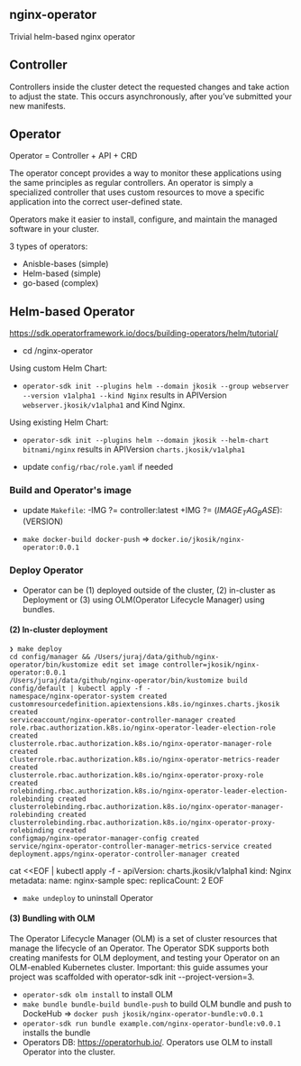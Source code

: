 ## nginx-operator
Trivial helm-based nginx operator

## Controller
Controllers inside the cluster detect the requested changes and take action to adjust the state. This occurs asynchronously, after you’ve submitted your new manifests.

## Operator
Operator = Controller + API + CRD

The operator concept provides a way to monitor these applications using the same principles as regular controllers. An operator is simply a specialized controller that uses custom resources to move a specific application into the correct user-defined state.

Operators make it easier to install, configure, and maintain the managed software in your cluster.

3 types of operators:
- Anisble-bases (simple)
- Helm-based (simple)
- go-based (complex)

## Helm-based Operator
https://sdk.operatorframework.io/docs/building-operators/helm/tutorial/

- cd /nginx-operator

Using custom Helm Chart:
- `operator-sdk init --plugins helm --domain jkosik --group webserver --version v1alpha1 --kind Nginx` results in APIVersion `webserver.jkosik/v1alpha1` and Kind Nginx.

Using existing Helm Chart:
- `operator-sdk init --plugins helm --domain jkosik --helm-chart bitnami/nginx` results in APIVersion `charts.jkosik/v1alpha1`

- update `config/rbac/role.yaml` if needed

### Build and Operator's image
- update `Makefile`:
-IMG ?= controller:latest
+IMG ?= $(IMAGE_TAG_BASE):$(VERSION)

- `make docker-build docker-push` => `docker.io/jkosik/nginx-operator:0.0.1`

### Deploy Operator
- Operator can be (1) deployed outside of the cluster, (2) in-cluster as Deployment or (3) using OLM(Operator Lifecycle Manager) using bundles.

#### (2) In-cluster deployment
```
❯ make deploy
cd config/manager && /Users/juraj/data/github/nginx-operator/bin/kustomize edit set image controller=jkosik/nginx-operator:0.0.1
/Users/juraj/data/github/nginx-operator/bin/kustomize build config/default | kubectl apply -f -
namespace/nginx-operator-system created
customresourcedefinition.apiextensions.k8s.io/nginxes.charts.jkosik created
serviceaccount/nginx-operator-controller-manager created
role.rbac.authorization.k8s.io/nginx-operator-leader-election-role created
clusterrole.rbac.authorization.k8s.io/nginx-operator-manager-role created
clusterrole.rbac.authorization.k8s.io/nginx-operator-metrics-reader created
clusterrole.rbac.authorization.k8s.io/nginx-operator-proxy-role created
rolebinding.rbac.authorization.k8s.io/nginx-operator-leader-election-rolebinding created
clusterrolebinding.rbac.authorization.k8s.io/nginx-operator-manager-rolebinding created
clusterrolebinding.rbac.authorization.k8s.io/nginx-operator-proxy-rolebinding created
configmap/nginx-operator-manager-config created
service/nginx-operator-controller-manager-metrics-service created
deployment.apps/nginx-operator-controller-manager created
```

cat <<EOF | kubectl apply -f -
apiVersion: charts.jkosik/v1alpha1
kind: Nginx
metadata:
  name: nginx-sample
spec:
  replicaCount: 2
EOF

- `make undeploy` to uninstall Operator

#### (3) Bundling with OLM
The Operator Lifecycle Manager (OLM) is a set of cluster resources that manage the lifecycle of an Operator. The Operator SDK supports both creating manifests for OLM deployment, and testing your Operator on an OLM-enabled Kubernetes cluster.
Important: this guide assumes your project was scaffolded with operator-sdk init --project-version=3.

- `operator-sdk olm install` to install OLM
- `make bundle bundle-build bundle-push` to build OLM bundle and push to DockeHub => `docker push jkosik/nginx-operator-bundle:v0.0.1`
- `operator-sdk run bundle example.com/nginx-operator-bundle:v0.0.1` installs the bundle
- Operators DB: https://operatorhub.io/. Operators use OLM to install Operator into the cluster.